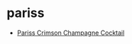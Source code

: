 # pariss

 * [Pariss Crimson Champagne Cocktail](../../index/p/pariss-crimson-champagne-cocktail-241545.json)
